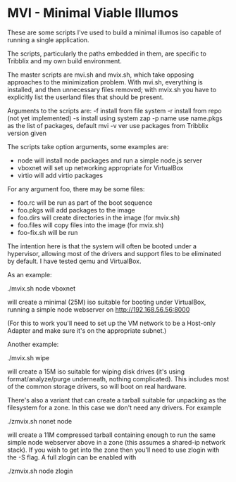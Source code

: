 MVI - Minimal Viable Illumos
============================

These are some scripts I've used to build a minimal illumos iso
capable of running a single application.

The scripts, particularly the paths embedded in them, are specific
to Tribblix and my own build environment.

The master scripts are mvi.sh and mvix.sh, which take opposing approaches
to the minimization problem. With mvi.sh, everything is installed, and
then unnecessary files removed; with mvix.sh you have to explicitly list
the userland files that should be present.

Arguments to the scripts are:
 -f        install from file system
 -r	   install from repo (not yet implemented)
 -s	   install using system zap
 -p name   use name.pkgs as the list of packages, default mvi
 -v ver	   use packages from Tribblix version given

The scripts take option arguments, some examples are:

 - node will install node packages and run a simple node.js server
 - vboxnet will set up networking appropriate for VirtualBox
 - virtio will add virtio packages

For any argument foo, there may be some files:

 - foo.rc will be run as part of the boot sequence
 - foo.pkgs will add packages to the image
 - foo.dirs will create directories in the image (for mvix.sh)
 - foo.files will copy files into the image (for mvix.sh)
 - foo-fix.sh will be run

The intention here is that the system will often be booted under a hypervisor,
allowing most of the drivers and support files to be eliminated by default. I
have tested qemu and VirtualBox.

As an example:

./mvix.sh node vboxnet

will create a minimal (25M) iso suitable for booting under VirtualBox,
running a simple node webserver on http://192.168.56.56:8000

(For this to work you'll need to set up the VM network to be a Host-only
Adapter and make sure it's on the appropriate subnet.)

Another example:

./mvix.sh wipe

will create a 15M iso suitable for wiping disk drives (it's using
format/analyze/purge underneath, nothing complicated). This includes
most of the common storage drivers, so will boot on real hardware.

There's also a variant that can create a tarball suitable for unpacking as
the filesystem for a zone. In this case we don't need any drivers. For example

./zmvix.sh nonet node

will create a 11M compressed tarball containing enough to run the same
simple node webserver above in a zone (this assumes a shared-ip network
stack). If you wish to get into the zone then you'll need to use zlogin
with the -S flag. A full zlogin can be enabled with

./zmvix.sh node zlogin
